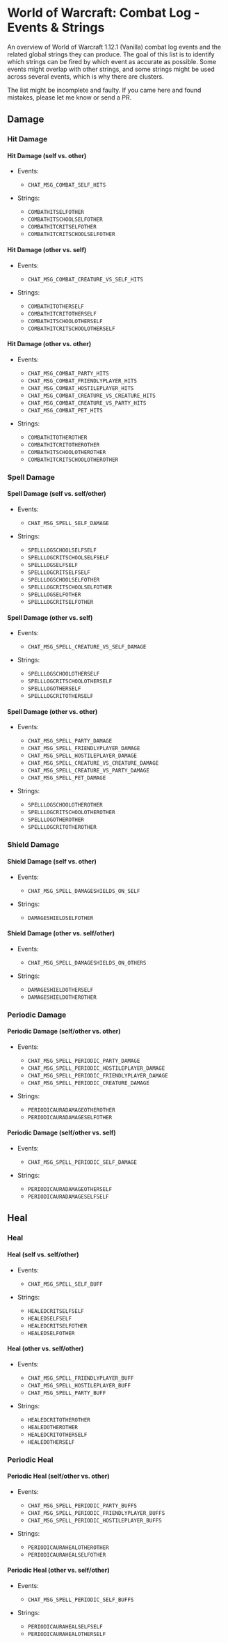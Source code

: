 # World of Warcraft: Combat Log - Events & Strings

An overview of World of Warcraft 1.12.1 (Vanilla) combat log events and the related global strings they can produce.
The goal of this list is to identify which strings can be fired by which event as accurate as possible. Some events
might overlap with other strings, and some strings might be used across several events, which is why there are clusters.

The list might be incomplete and faulty. If you came here and found mistakes, please let me know or send a PR.

## Damage

### Hit Damage

#### Hit Damage (self vs. other)

- Events:
  - `CHAT_MSG_COMBAT_SELF_HITS`

- Strings:
  - `COMBATHITSELFOTHER`
  - `COMBATHITSCHOOLSELFOTHER`
  - `COMBATHITCRITSELFOTHER`
  - `COMBATHITCRITSCHOOLSELFOTHER`


#### Hit Damage (other vs. self)

- Events:
  - `CHAT_MSG_COMBAT_CREATURE_VS_SELF_HITS`

- Strings:
  - `COMBATHITOTHERSELF`
  - `COMBATHITCRITOTHERSELF`
  - `COMBATHITSCHOOLOTHERSELF`
  - `COMBATHITCRITSCHOOLOTHERSELF`


#### Hit Damage (other vs. other)

- Events:
  - `CHAT_MSG_COMBAT_PARTY_HITS`
  - `CHAT_MSG_COMBAT_FRIENDLYPLAYER_HITS`
  - `CHAT_MSG_COMBAT_HOSTILEPLAYER_HITS`
  - `CHAT_MSG_COMBAT_CREATURE_VS_CREATURE_HITS`
  - `CHAT_MSG_COMBAT_CREATURE_VS_PARTY_HITS`
  - `CHAT_MSG_COMBAT_PET_HITS`

- Strings:
  - `COMBATHITOTHEROTHER`
  - `COMBATHITCRITOTHEROTHER`
  - `COMBATHITSCHOOLOTHEROTHER`
  - `COMBATHITCRITSCHOOLOTHEROTHER`


### Spell Damage

#### Spell Damage (self vs. self/other)

- Events:
  - `CHAT_MSG_SPELL_SELF_DAMAGE`

- Strings:
  - `SPELLLOGSCHOOLSELFSELF`
  - `SPELLLOGCRITSCHOOLSELFSELF`
  - `SPELLLOGSELFSELF`
  - `SPELLLOGCRITSELFSELF`
  - `SPELLLOGSCHOOLSELFOTHER`
  - `SPELLLOGCRITSCHOOLSELFOTHER`
  - `SPELLLOGSELFOTHER`
  - `SPELLLOGCRITSELFOTHER`


#### Spell Damage (other vs. self)

- Events:
  - `CHAT_MSG_SPELL_CREATURE_VS_SELF_DAMAGE`

- Strings:
  - `SPELLLOGSCHOOLOTHERSELF`
  - `SPELLLOGCRITSCHOOLOTHERSELF`
  - `SPELLLOGOTHERSELF`
  - `SPELLLOGCRITOTHERSELF`


#### Spell Damage (other vs. other)

- Events:
  - `CHAT_MSG_SPELL_PARTY_DAMAGE`
  - `CHAT_MSG_SPELL_FRIENDLYPLAYER_DAMAGE`
  - `CHAT_MSG_SPELL_HOSTILEPLAYER_DAMAGE`
  - `CHAT_MSG_SPELL_CREATURE_VS_CREATURE_DAMAGE`
  - `CHAT_MSG_SPELL_CREATURE_VS_PARTY_DAMAGE`
  - `CHAT_MSG_SPELL_PET_DAMAGE`

- Strings:
  - `SPELLLOGSCHOOLOTHEROTHER`
  - `SPELLLOGCRITSCHOOLOTHEROTHER`
  - `SPELLLOGOTHEROTHER`
  - `SPELLLOGCRITOTHEROTHER`


### Shield Damage

#### Shield Damage (self vs. other)

- Events:
  - `CHAT_MSG_SPELL_DAMAGESHIELDS_ON_SELF`

- Strings:
  - `DAMAGESHIELDSELFOTHER`


#### Shield Damage (other vs. self/other)

- Events:
  - `CHAT_MSG_SPELL_DAMAGESHIELDS_ON_OTHERS`

- Strings:
  - `DAMAGESHIELDOTHERSELF`
  - `DAMAGESHIELDOTHEROTHER`


### Periodic Damage

#### Periodic Damage (self/other vs. other)

- Events:
   - `CHAT_MSG_SPELL_PERIODIC_PARTY_DAMAGE`
   - `CHAT_MSG_SPELL_PERIODIC_HOSTILEPLAYER_DAMAGE`
   - `CHAT_MSG_SPELL_PERIODIC_FRIENDLYPLAYER_DAMAGE`
   - `CHAT_MSG_SPELL_PERIODIC_CREATURE_DAMAGE`

- Strings:
  - `PERIODICAURADAMAGEOTHEROTHER`
  - `PERIODICAURADAMAGESELFOTHER`


#### Periodic Damage (self/other vs. self)

- Events:
   - `CHAT_MSG_SPELL_PERIODIC_SELF_DAMAGE`

- Strings:
  - `PERIODICAURADAMAGEOTHERSELF`
  - `PERIODICAURADAMAGESELFSELF`


## Heal

### Heal

#### Heal (self vs. self/other)

- Events:
  - `CHAT_MSG_SPELL_SELF_BUFF`

- Strings:
  - `HEALEDCRITSELFSELF`
  - `HEALEDSELFSELF`
  - `HEALEDCRITSELFOTHER`
  - `HEALEDSELFOTHER`


#### Heal (other vs. self/other)

- Events:
  - `CHAT_MSG_SPELL_FRIENDLYPLAYER_BUFF`
  - `CHAT_MSG_SPELL_HOSTILEPLAYER_BUFF`
  - `CHAT_MSG_SPELL_PARTY_BUFF`

- Strings:
  - `HEALEDCRITOTHEROTHER`
  - `HEALEDOTHEROTHER`
  - `HEALEDCRITOTHERSELF`
  - `HEALEDOTHERSELF`


### Periodic Heal

#### Periodic Heal (self/other vs. other)

- Events:
  - `CHAT_MSG_SPELL_PERIODIC_PARTY_BUFFS`
  - `CHAT_MSG_SPELL_PERIODIC_FRIENDLYPLAYER_BUFFS`
  - `CHAT_MSG_SPELL_PERIODIC_HOSTILEPLAYER_BUFFS`

- Strings:
  - `PERIODICAURAHEALOTHEROTHER`
  - `PERIODICAURAHEALSELFOTHER`


#### Periodic Heal (other vs. self/other)

- Events:
  - `CHAT_MSG_SPELL_PERIODIC_SELF_BUFFS`

- Strings:
  - `PERIODICAURAHEALSELFSELF`
  - `PERIODICAURAHEALOTHERSELF`
